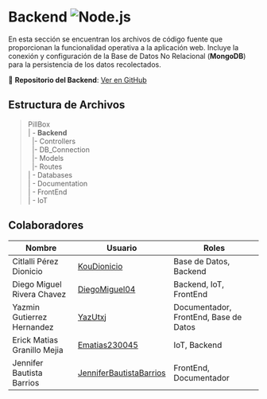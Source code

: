 # Backend  ![Node.js](https://img.shields.io/badge/Node.js-339933?style=for-the-badge&logo=node.js&logoColor=white)

En esta sección se encuentran los archivos de código fuente que proporcionan la funcionalidad operativa a la aplicación web. Incluye la conexión y configuración de la Base de Datos No Relacional (**MongoDB**) para la persistencia de los datos recolectados.  

🔗 **Repositorio del Backend**: [Ver en GitHub](https://github.com/DiegoMiguel04/Pillbox-API)

## Estructura de Archivos  

>PillBox  
>| - **Backend**  
>&nbsp;&nbsp;|- Controllers  
>&nbsp;&nbsp;|- DB_Connection  
>&nbsp;&nbsp;|- Models  
>&nbsp;&nbsp;|- Routes  
>| - Databases  
>| - Documentation  
>| - FrontEnd  
>| - IoT  

## Colaboradores  

| Nombre                        | Usuario             | Roles |
|-------------------------------|---------------------|--------|
|  Citlalli Pérez Dionicio |      [KouDionicio](https://github.com/KouDionicio)  |  Base de Datos, Backend      |
|  Diego Miguel Rivera Chavez | [DiegoMiguel04](https://github.com/DiegoMiguel04)       |  Backend, IoT, FrontEnd     |
|  Yazmin Gutierrez Hernandez | [YazUtxj](https://github.com/YazUtxj)            | Documentador, FrontEnd, Base de Datos   |
|  Erick Matias Granillo Mejia | [Ematias230045](https://github.com/Ematias230045)            | IoT, Backend     |
|  Jennifer Bautista Barrios |[JenniferBautistaBarrios](https://github.com/JenniferBautistaBarrios)            | FrontEnd, Documentador      |

